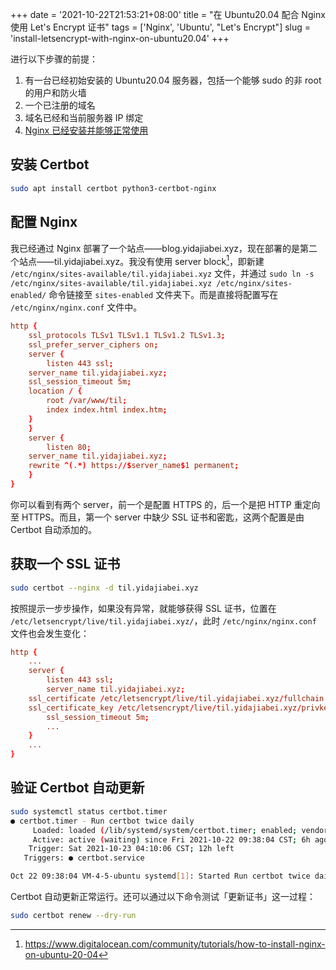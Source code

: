 +++
date = '2021-10-22T21:53:21+08:00'
title = "在 Ubuntu20.04 配合 Nginx 使用 Let's Encrypt 证书"
tags = ['Nginx', 'Ubuntu', "Let's Encrypt"]
slug = 'install-letsencrypt-with-nginx-on-ubuntu20.04'
+++

进行以下步骤的前提：

1. 有一台已经初始安装的 Ubuntu20.04 服务器，包括一个能够 sudo 的非 root 的用户和防火墙
2. 一个已注册的域名
3. 域名已经和当前服务器 IP 绑定
4. [Nginx 已经安装并能够正常使用](/posts/first-use-nginx/)

## 安装 Certbot

```sh
sudo apt install certbot python3-certbot-nginx
```

## 配置 Nginx

我已经通过 Nginx 部署了一个站点——blog.yidajiabei.xyz，现在部署的是第二个站点——til.yidajiabei.xyz。我没有使用 server block[^2]，即新建 `/etc/nginx/sites-available/til.yidajiabei.xyz` 文件，并通过 `sudo ln -s /etc/nginx/sites-available/til.yidajiabei.xyz /etc/nginx/sites-enabled/` 命令链接至 `sites-enabled` 文件夹下。而是直接将配置写在 `/etc/nginx/nginx.conf` 文件中。

```conf
http {
    ssl_protocols TLSv1 TLSv1.1 TLSv1.2 TLSv1.3;
    ssl_prefer_server_ciphers on;
    server {
        listen 443 ssl;
	server_name til.yidajiabei.xyz;
	ssl_session_timeout 5m;
	location / {
	    root /var/www/til;
	    index index.html index.htm;
	}
    }
    server {
        listen 80;
	server_name til.yidajiabei.xyz;
	rewrite ^(.*) https://$server_name$1 permanent;
    }
}
```

你可以看到有两个 server，前一个是配置 HTTPS 的，后一个是把 HTTP 重定向至 HTTPS。而且，第一个 server 中缺少 SSL 证书和密匙，这两个配置是由 Certbot 自动添加的。

## 获取一个 SSL 证书

```sh
sudo certbot --nginx -d til.yidajiabei.xyz
```

按照提示一步步操作，如果没有异常，就能够获得 SSL 证书，位置在 `/etc/letsencrypt/live/til.yidajiabei.xyz/`，此时 `/etc/nginx/nginx.conf` 文件也会发生变化：

```conf
http {
    ...
    server {
        listen 443 ssl;
        server_name til.yidajiabei.xyz;
	ssl_certificate /etc/letsencrypt/live/til.yidajiabei.xyz/fullchain.pem; # managed by Certbot
	ssl_certificate_key /etc/letsencrypt/live/til.yidajiabei.xyz/privkey.pem; # managed by Certbot
        ssl_session_timeout 5m;
        ...
    }
    ...
}
```

## 验证 Certbot 自动更新

```sh
sudo systemctl status certbot.timer
● certbot.timer - Run certbot twice daily
     Loaded: loaded (/lib/systemd/system/certbot.timer; enabled; vendor preset: enabled)
     Active: active (waiting) since Fri 2021-10-22 09:38:04 CST; 6h ago
    Trigger: Sat 2021-10-23 04:10:06 CST; 12h left
   Triggers: ● certbot.service

Oct 22 09:38:04 VM-4-5-ubuntu systemd[1]: Started Run certbot twice daily.
```

Certbot 自动更新正常运行。还可以通过以下命令测试「更新证书」这一过程：

```sh
sudo certbot renew --dry-run
```

[^1]: https://www.digitalocean.com/community/tutorials/how-to-secure-nginx-with-let-s-encrypt-on-ubuntu-20-04
[^2]: https://www.digitalocean.com/community/tutorials/how-to-install-nginx-on-ubuntu-20-04
